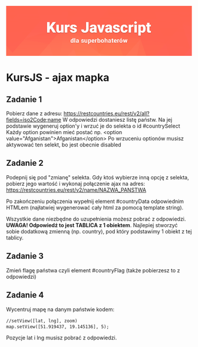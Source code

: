 ![](../../kursjs.png)

# KursJS - ajax mapka

## Zadanie 1
Pobierz dane z adresu:
https://restcountries.eu/rest/v2/all?fields=iso2Code;name
W odpowiedzi dostaniesz listę państw.
Na jej podstawie wygeneruj option'y i wrzuć je do selekta o id #countrySelect
Każdy option powinien mieć postać np. &lt;option value="Afganistan">Afganistan&lt;/option>
Po wrzuceniu optionów musisz aktywować ten selekt, bo jest obecnie disabled

## Zadanie 2
Podepnij się pod "zmianę" selekta.
Gdy ktoś wybierze inną opcję z selekta, pobierz jego wartość i wykonaj połączenie ajax na adres:
 https://restcountries.eu/rest/v2/name/NAZWA_PANSTWA

Po zakończeniu połączenia wypełnij element #countryData odpowiednim HTMLem (najłatwiej wygenerować cały html za pomocą template string).

Wszystkie dane niezbędne do uzupełnienia możesz pobrać z odpowiedzi.
**UWAGA! Odpowiedź to jest TABLICA z 1 obiektem**. Najlepiej stworzyć sobie dodatkową zmienną (np. country), pod który podstawimy 1 obiekt z tej tablicy.

## Zadanie 3
Zmień flagę państwa czyli element #countryFlag (także pobierzesz to z odpowiedzi)

## Zadanie 4
Wycentruj mapę na danym państwie kodem:
```
//setView([lat, lng], zoom)
map.setView([51.919437, 19.145136], 5);
```
Pozycje lat i lng musisz pobrać z odpowiedzi.